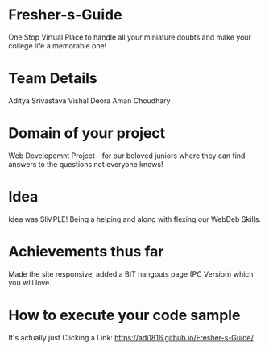 # Fresher-s-Guide
One Stop Virtual Place to handle all your miniature doubts and make your college life a memorable one!
# Team Details
Aditya Srivastava
Vishal Deora
Aman Choudhary 
# Domain of your project
Web Developemnt Project - for our beloved juniors where they can find answers to the questions not everyone knows!
# Idea
Idea was SIMPLE! Being a helping and along with flexing our WebDeb Skills.
# Achievements thus far
Made the site responsive, added a BIT hangouts page (PC Version) which you will love.
# How to execute your code sample
It's actually just Clicking a Link: https://adi1816.github.io/Fresher-s-Guide/
